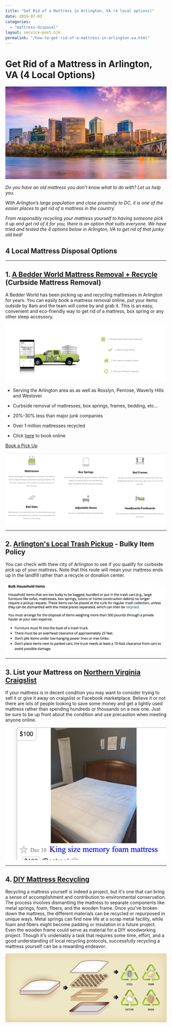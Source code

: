```yaml
---
title: "Get Rid of a Mattress in Arlington, VA (4 local options)"
date: 2019-07-03
categories: 
  - "mattress-disposal"
layout: service-post.njk
permalink: "/how-to-get-rid-of-a-mattress-in-arlington-va.html"
---
```


# Get Rid of a Mattress in Arlington, VA (4 Local Options)

![rosslyn-arlington-virginia-usa-skyline](/filtered-images/rosslyn-arlington-virginia-usa-skyline-PZZ4Y8A-min-scaled-1-1024x586.jpeg)

_Do you have an old mattress you don’t know what to do with? Let us help you._

_With Arlington’s large population and close proximity to DC, it is one of the easier places to get rid of a mattress in the country._

_From responsibly recycling your mattress yourself to having someone pick it up and get rid of it for you, there is an option that suits everyone. We have tried and tested the 4 options below in Arlington, VA to get rid of that junky old bed!_ 

## 4 Local Mattress Disposal Options

* * *

## 1\. [A Bedder World Mattress Removal + Recycle](https://www.abedderworld.com/Washington-DC/) (Curbside Mattress Removal)

A Bedder World has been picking up and recycling mattresses in Arlington for years. You can easily book a mattress removal online, put your items outside by 8am and the team will come by and grab it. This is an easy, convenient and eco-friendly way to get rid of a mattress, box spring or any other sleep accessory.

![mattress-removal-recycle-services](/filtered-images/Screen-Shot-2022-04-18-at-12.35.36-PM-1024x367.png)

- Serving the Arlington area as as well as Rosslyn, Penrose, Waverly Hills and Westover

- Curbside removal of mattresses, box springs, frames, bedding, etc...

- 20%-30% less than major junk companies

- Over 1 million mattresses recycled

- Click [here](https://www.abedderworld.com/book-online/) to book online

[Book a Pick Up](https://www.abedderworld.com/book-online/)

![mattress-items-for-removal](/filtered-images/Screen-Shot-2022-04-12-at-2.17.06-PM-1024x455.png)

* * *

## 2\. [Arlington's Local Trash Pickup](https://www.arlingtonva.us/Government/Programs/Recycling-and-Trash/Residential/Curbside-Recycling-Trash) - Bulky Item Policy

You can check with thew city of Arlington to see if you qualify for curbside pick up of your mattress. Note that this route will mean your mattress ends up in the landfill rather than a recycle or donation center. 

![](/filtered-images/screen-shot-2018-06-25-at-11-51-52-am.webp)

* * *

## 3\. List your Mattress on [Northern Virginia Craigslist](https://washingtondc.craigslist.org/nva/)

If your mattress is in decent condition you may want to consider trying to sell it or give it away on craigslist or Facebook marketplace. Believe it or not there are lots of people looking to save some money and get a lightly used mattress rather than spending hundreds or thousands on a new one. Just be sure to be up front about the condition and use precaution when meeting anyone online.

![mattress-disposal-austin-craigslist](/filtered-images/Screen-Shot-2019-12-11-at-8.06.07-AM-edited.png)

* * *

## 4\. [DIY Mattress Recycling](https://www.hunker.com/12569988/how-to-disassemble-a-mattress)

Recycling a mattress yourself is indeed a project, but it's one that can bring a sense of accomplishment and contribution to environmental conservation. The process involves dismantling the mattress to separate components like metal springs, foam, fibers, and the wooden frame. Once you've broken down the mattress, the different materials can be recycled or repurposed in unique ways. Metal springs can find new life at a scrap metal facility, while foam and fibers might become padding or insulation in a future project. Even the wooden frame could serve as material for a DIY woodworking project. Though it's undeniably a task that requires some time, effort, and a good understanding of local recycling protocols, successfully recycling a mattress yourself can be a rewarding endeavor.

![how-to-recycle-a-mattress](/filtered-images/mattress_recycling.jpg)
